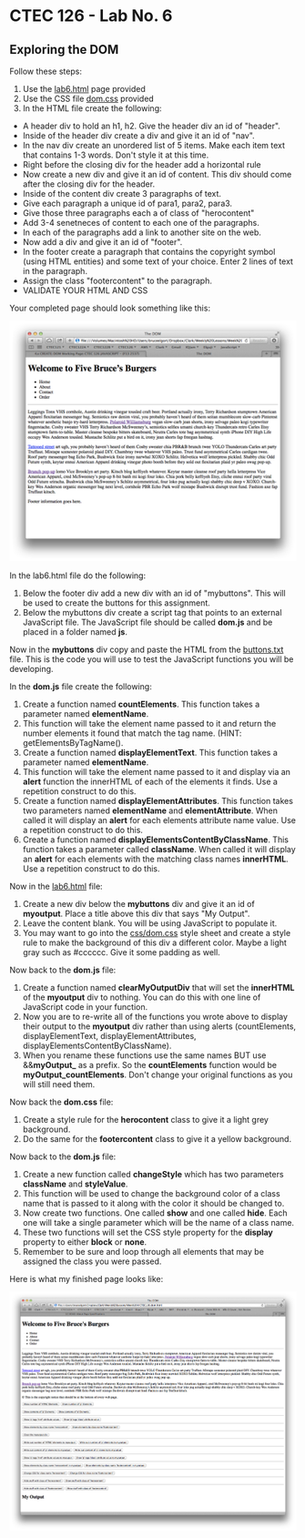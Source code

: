 # CTEC 126 - Lab No. 6

## Exploring the DOM

Follow these steps:

1. Use the [lab6.html](lab6.html) page provided
2. Use the CSS file [dom.css](css/dom.css) provided
3. In the HTML file create the following:
  - A header div to hold an h1, h2. Give the header div an id of "header".
  - Inside of the header div create a div and give it an id of "nav".
  - In the nav div create an unordered list of 5 items. Make each item text that contains 1-3 words. Don't style it at this time.
  - Right before the closing div for the header add a horizontal rule
  - Now create a new div and give it an id of content. This div should come after the closing div for the header.
  - Inside of the content div create 3 paragraphs of text.
  - Give each paragraph a unique id of para1, para2, para3.
  - Give those three paragraphs each a of class of "herocontent"
  - Add 3-4 senetneces of content to each one of the paragraphs.
  - In each of the paragraphs add a link to another site on the web.
  - Now add a div and give it an id of "footer".
  - In the footer create a paragraph that contains the copyright symbol (using HTML entities) and some text of your choice. Enter 2 lines of text in the paragraph.
  - Assign the class "footercontent" to the paragraph.
  - VALIDATE YOUR HTML AND CSS

Your completed page should look something like this:

![Your page should look like this](misc/lab6.png)

In the lab6.html file do the following:

1. Below the footer div add a new div with an id of "mybuttons". This will be used to create the buttons for this assignment.
2. Below the mybuttons div create a script tag that points to an external JavaScript file. The JavaScript file should be called **dom.js** and be placed in a folder named **js**.

Now in the **mybuttons** div copy and paste the HTML from the [buttons.txt](misc/buttons.txt) file. This is the code you will use to test the JavaScript functions you will be developing.

In the **dom.js** file create the following:

1. Create a function named **countElements**. This function takes a parameter named **elementName**.
2. This function will take the element name passed to it and return the number elements it found that match the tag name. (HINT: getElementsByTagName().
3. Create a function named **displayElementText**. This function takes a parameter named **elementName**.
4. This function will take the element name passed to it and display via an **alert** function the innerHTML of each of the elements it finds. Use a repetition construct to do this.
5. Create a function named **displayElementAttributes**. This function takes two parameters named **elementName** and **elementAttribute**. When called it will display an **alert** for each elements attribute name value. Use a repetition construct to do this.
6. Create a function named **displayElementsContentByClassName**. This function takes a parameter called **className**. When called it will display an **alert** for each elements with the matching class names **innerHTML**. Use a repetition construct to do this.

Now in the [lab6.html](lab6.html) file:

1. Create a new div below the **mybuttons** div and give it an id of **myoutput**. Place a title above this div that says "My Output".
2. Leave the content blank. You will be using JavaScript to populate it.
3. You may want to go into the [css/dom.css](css/dom.css) style sheet and create a style rule to make the background of this div a different color. Maybe a light gray such as #cccccc. Give it some padding as well.

Now back to the **dom.js** file:

1. Create a function named **clearMyOutputDiv** that will set the **innerHTML** of the **myoutput** div to nothing. You can do this with one line of JavaScript code in your function.
2. Now you are to re-write all of the functions you wrote above to display their output to the **myoutput** div rather than using alerts (countElements, displayElementText, displayElementAttributes, displayElementsContentByClassName).
3. When you rename these functions use the same names BUT use &&**myOutput_** as a prefix. So the **countElements** function would be **myOutput_countElements**. Don't change your original functions as you will still need them.

Now back the **dom.css** file:

1. Create a style rule for the **herocontent** class to give it a light grey background.
2. Do the same for the **footercontent** class to give it a yellow background.

Now back to the **dom.js** file:

1. Create a new function called **changeStyle** which has two parameters **className** and **styleValue**.
2. This function will be used to change the background color of a class name that is passed to it along with the color it should be changed to.
3. Now create two functions. One called **show** and one called **hide**. Each one will take a single parameter which will be the name of a class name.
4. These two functions will set the CSS style property for the **display** property to either **block** or **none**.
5. Remember to be sure and loop through all elements that may be assigned the class you were passed.

Here is what my finished page looks like:

![lab6-finished.png](misc/lab6-finished.png)